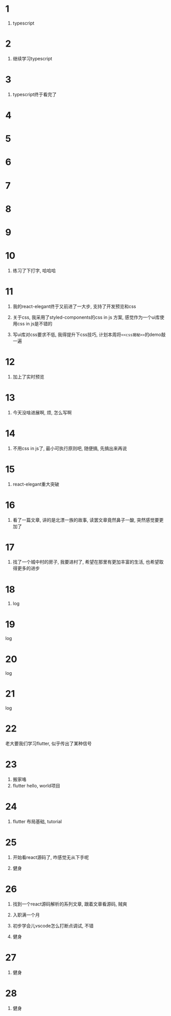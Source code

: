 # 1

1. typescript

# 2

1. 继续学习typescript

# 3

1. typescript终于看完了

# 4

# 5

# 6

# 7

# 8

# 9

# 10

1. 练习了下打字, 哈哈哈

# 11

1. 我的react-elegant终于又前进了一大步, 支持了开发预览和css

2. 关于css, 我采用了styled-components的css in js 方案, 感觉作为一个ui库使用css in js是不错的

3. 写ui库对css要求不低, 我得提升下css技巧, 计划本周将`<<css揭秘>>`的demo敲一遍

# 12

1. 加上了实时预览

# 13

1. 今天没啥进展啊, 烦, 怎么写啊

# 14

1. 不用css in js了, 最小可执行原则吧, 随便搞, 先搞出来再说

# 15

1. react-elegant重大突破

# 16

1. 看了一篇文章, 讲的是北漂一族的故事, 读罢文章竟然鼻子一酸, 突然感觉要更加了

# 17 

1. 找了一个城中村的房子, 我要进村了, 希望在那里有更加丰富的生活, 也希望取得更多的进步

# 18

1. log

# 19

log

# 20

log

# 21

log

# 22

老大要我们学习flutter, 似乎传出了某种信号

# 23

1. 搬家咯
2. flutter hello, world项目


# 24

1. flutter 布局基础, tutorial

# 25

1. 开始看react源码了, 咋感觉无从下手呢

2. 健身

# 26

1. 找到一个react源码解析的系列文章, 跟着文章看源码, 贼爽

2. 入职满一个月

3. 初步学会儿vscode怎么打断点调试, 不错

4. 健身

# 27

1. 健身

# 28

1. 健身

